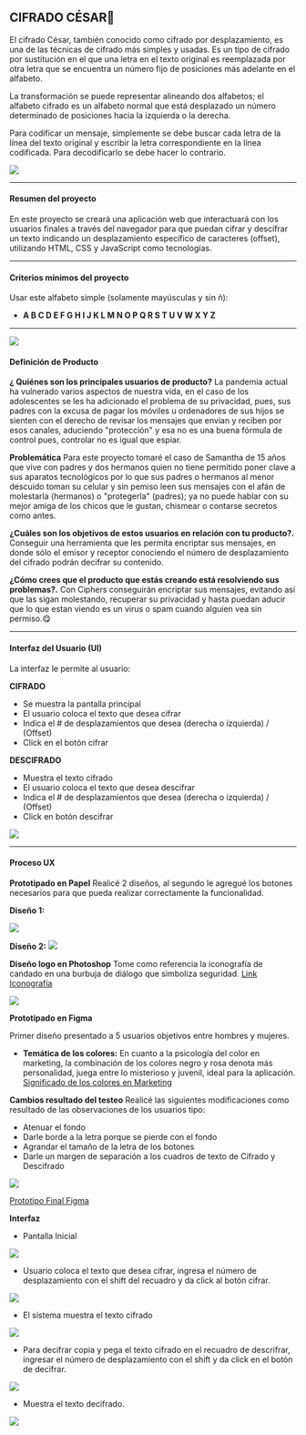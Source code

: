 ## CIFRADO CÉSAR🧐
El cifrado César, también conocido como cifrado por desplazamiento, es una de las técnicas de cifrado más simples y usadas. Es un tipo de cifrado por sustitución en el que una letra en el texto original es reemplazada por otra letra que se encuentra un número fijo de posiciones más adelante en el alfabeto.

La transformación se puede representar alineando dos alfabetos; el alfabeto cifrado es un alfabeto normal que está desplazado un número determinado de posiciones hacia la izquierda o la derecha.

Para codificar un mensaje, simplemente se debe buscar cada letra de la línea del texto original y escribir la letra correspondiente en la línea codificada. Para decodificarlo se debe hacer lo contrario.

![](https://jaboman2.files.wordpress.com/2019/02/caesar.png)

------------

#### Resumen del proyecto
En este proyecto se creará una aplicación web que interactuará con los usuarios finales a través del navegador para que puedan cifrar y descifrar un texto indicando un desplazamiento específico de caracteres (offset), utilizando HTML, CSS y JavaScript como tecnologías.

------------

#### Criterios mínimos del proyecto
Usar este alfabeto simple (solamente mayúsculas y sin ñ):

- **A B C D E F G H I J K L M N O P Q R S T U V W X Y Z**

------------
![](https://github.com/kelmita22/Proyecto-ultimo/blob/read.me/src/UX/foto.png)
#### Definición de Producto
**¿ Quiénes son los principales usuarios de producto?**
La pandemia actual ha vulnerado varios aspectos de nuestra vida, en el caso de los adolescentes se les ha adicionado el problema de su privacidad, pues, sus padres con la excusa de pagar los móviles u ordenadores de sus hijos se sienten con el derecho de revisar los mensajes que envían y reciben por esos canales, aduciendo "protección" y esa no es una buena fórmula de control pues, controlar no es igual que espiar. 

**Problemática**
Para este proyecto tomaré el caso de Samantha de 15 años que vive con padres y dos hermanos quien no tiene permitido poner clave a sus aparatos tecnológicos por lo que sus padres o hermanos al menor descuido toman su celular y sin pemiso leen sus mensajes con el afán de molestarla (hermanos) o "protegerla" (padres); ya no puede hablar con su mejor amiga de los chicos que le gustan, chismear o contarse secretos como antes.

**¿Cuáles son los objetivos de estos usuarios en relación con tu producto?.**
Conseguir una herramienta que les permita encriptar sus mensajes, en donde sólo el emisor y receptor conociendo el número de desplazamiento del cifrado podrán decifrar su contenido.

**¿Cómo crees que el producto que estás creando está resolviendo sus problemas?.**
Con Ciphers conseguirán encriptar sus mensajes, evitando así que las sigan molestando, recuperar su privacidad y hasta puedan aducir que lo que estan viendo es un virus o spam cuando alguien vea sin permiso.😋

------------

#### Interfaz del Usuario (UI)
La interfaz  le permite al usuario:

**CIFRADO**

- Se muestra la pantalla principal
- El usuario coloca el texto que desea cifrar
- Indica el # de desplazamientos que desea (derecha o izquierda) / (Offset)
- Click en el botón cifrar

**DESCIFRADO**

- Muestra el texto cifrado
- El usuario coloca el texto que desea descifrar
- Indica el # de desplazamientos que desea (derecha o izquierda) / (Offset)
- Click en botón descifrar

![](https://github.com/kelmita22/Proyecto-ultimo/blob/read.me/src/UX/Interfaz.jpg)


------------

#### Proceso UX
**Prototipado en Papel**
Realicé 2 diseños, al segundo le agregué los botones necesarios para que pueda realizar correctamente la funcionalidad.

**Diseño 1:**

![](https://github.com/kelmita22/Proyecto-ultimo/blob/read.me/src/UX/prototipopapel1.jpg)

**Diseño 2:**
![](https://github.com/kelmita22/Proyecto-ultimo/blob/read.me/src/UX/prototipopapel2.jpg)

**Diseño logo en Photoshop**
Tome como referencia la iconografía de candado en una burbuja de diálogo que simboliza seguridad. [Link Iconografía](https://es.123rf.com/photo_30806197_icono-de-candado-en-una-burbuja-de-di%C3%A1logo-sobre-blanco.html "Link Iconografía")

![](https://github.com/kelmita22/Proyecto-ultimo/blob/read.me/src/UX/logo.png)

**Prototipado en Figma**

Primer diseño presentado a 5 usuarios objetivos entre hombres y mujeres. 
- **Temática de los colores:** En cuanto a la psicología del color en marketing, la combinación de los colores negro y rosa denota  más personalidad, juega entre lo misterioso y juvenil,  ideal para la aplicación.
[Significado de los colores en Marketing](https://clientesonyoffline.es/significado-los-colores-marketing/ "Significado de los colores en Marketing")

**Cambios resultado del testeo**
Realicé las siguientes modificaciones como resultado de las observaciones de los usuarios tipo:
- Atenuar el fondo
- Darle borde a la letra porque se pierde con el fondo
- Agrandar el tamaño de la letra de los botones
- Darle un margen de separación a los cuadros de texto de Cifrado y Descifrado

![](https://github.com/kelmita22/Proyecto-ultimo/blob/read.me/src/UX/cambios.png)

[Prototipo Final Figma](https://www.figma.com/file/xMx8M3iX4lOS4oG3KDave3/Ciphers?node-id=0%3A1 "Prototipo Figma")

**Interfaz**
- Pantalla Inicial

![](https://github.com/kelmita22/Proyecto-ultimo/blob/read.me/src/UX/figma1.png)

- Usuario coloca el texto que desea cifrar, ingresa el número de desplazamiento con el shift del recuadro y da click al botón cifrar.

![](https://github.com/kelmita22/Proyecto-ultimo/blob/read.me/src/UX/figma2.png)

- El sistema muestra el texto cifrado

![](https://github.com/kelmita22/Proyecto-ultimo/blob/read.me/src/UX/figma3.png)

- Para decifrar copia y pega el texto cifrado en el recuadro de descrifrar, ingresar el número de desplazamiento con el shift y da click en el botón de decifrar.

![](https://github.com/kelmita22/Proyecto-ultimo/blob/read.me/src/UX/figma4.png)

- Muestra el texto decifrado.

![](https://github.com/kelmita22/Proyecto-ultimo/blob/read.me/src/UX/figma%205.png)





